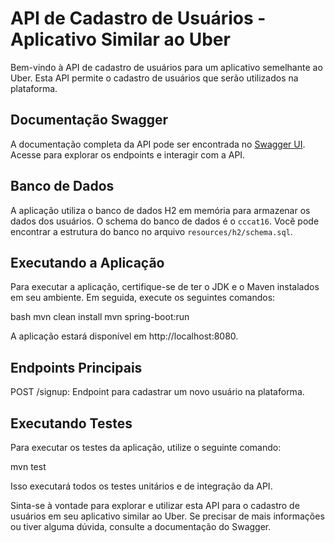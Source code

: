 # API de Cadastro de Usuários - Aplicativo Similar ao Uber

Bem-vindo à API de cadastro de usuários para um aplicativo semelhante ao Uber. Esta API permite o cadastro de usuários que serão utilizados na plataforma.

## Documentação Swagger

A documentação completa da API pode ser encontrada no [Swagger UI](http://localhost:8080/swagger-ui.html). Acesse para explorar os endpoints e interagir com a API.

## Banco de Dados

A aplicação utiliza o banco de dados H2 em memória para armazenar os dados dos usuários. O schema do banco de dados é o `cccat16`. Você pode encontrar a estrutura do banco no arquivo `resources/h2/schema.sql`.

## Executando a Aplicação

Para executar a aplicação, certifique-se de ter o JDK e o Maven instalados em seu ambiente. Em seguida, execute os seguintes comandos:

bash
mvn clean install
mvn spring-boot:run

A aplicação estará disponível em http://localhost:8080.

## Endpoints Principais
POST /signup: Endpoint para cadastrar um novo usuário na plataforma.

## Executando Testes
Para executar os testes da aplicação, utilize o seguinte comando:

mvn test

Isso executará todos os testes unitários e de integração da API.

Sinta-se à vontade para explorar e utilizar esta API para o cadastro de usuários em seu aplicativo similar ao Uber. Se precisar de mais informações ou tiver alguma dúvida, consulte a documentação do Swagger.